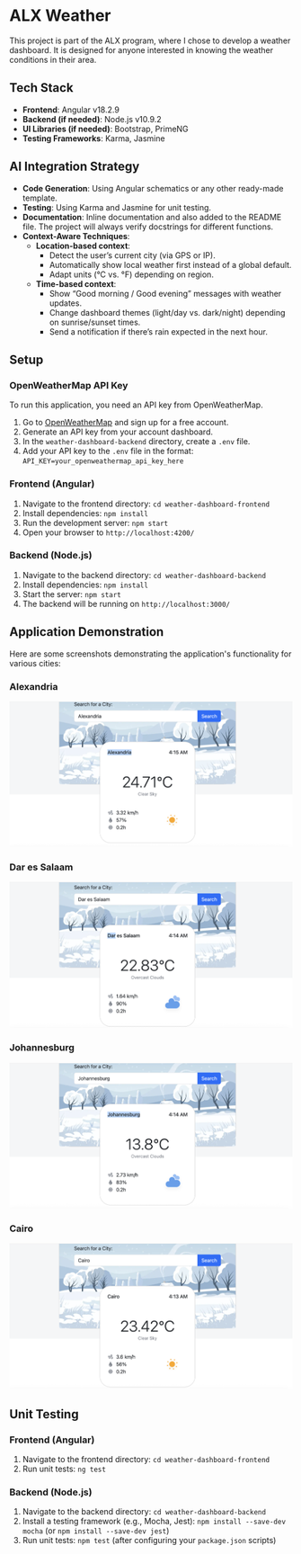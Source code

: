 # ALX Weather

This project is part of the ALX program, where I chose to develop a weather dashboard. It is designed for anyone interested in knowing the weather conditions in their area.

## Tech Stack
- **Frontend**: Angular v18.2.9
- **Backend (if needed)**: Node.js v10.9.2
- **UI Libraries (if needed)**: Bootstrap, PrimeNG
- **Testing Frameworks**: Karma, Jasmine

## AI Integration Strategy
- **Code Generation**: Using Angular schematics or any other ready-made template.
- **Testing**: Using Karma and Jasmine for unit testing.
- **Documentation**: Inline documentation and also added to the README file. The project will always verify docstrings for different functions.
- **Context-Aware Techniques**:
    - **Location-based context**:
        - Detect the user’s current city (via GPS or IP).
        - Automatically show local weather first instead of a global default.
        - Adapt units (°C vs. °F) depending on region.
    - **Time-based context**:
        - Show “Good morning / Good evening” messages with weather updates.
        - Change dashboard themes (light/day vs. dark/night) depending on sunrise/sunset times.
        - Send a notification if there’s rain expected in the next hour.

## Setup

### OpenWeatherMap API Key
To run this application, you need an API key from OpenWeatherMap.
1. Go to [OpenWeatherMap](https://openweathermap.org/api) and sign up for a free account.
2. Generate an API key from your account dashboard.
3. In the `weather-dashboard-backend` directory, create a `.env` file.
4. Add your API key to the `.env` file in the format: `API_KEY=your_openweathermap_api_key_here`

### Frontend (Angular)

1. Navigate to the frontend directory: `cd weather-dashboard-frontend`
2. Install dependencies: `npm install`
3. Run the development server: `npm start`
4. Open your browser to `http://localhost:4200/`

### Backend (Node.js)

1. Navigate to the backend directory: `cd weather-dashboard-backend`
2. Install dependencies: `npm install`
3. Start the server: `npm start`
4. The backend will be running on `http://localhost:3000/`

## Application Demonstration

Here are some screenshots demonstrating the application's functionality for various cities:

### Alexandria
![Alexandria Weather](./weather-dashboard-frontend/public/alex.png)

### Dar es Salaam
![Dar es Salaam Weather](./dar.png)

### Johannesburg
![Johannesburg Weather](./john.png)

### Cairo
![Cairo Weather](./cairo.png)

## Unit Testing

### Frontend (Angular)

1.  Navigate to the frontend directory: `cd weather-dashboard-frontend`
2.  Run unit tests: `ng test`

### Backend (Node.js)

1.  Navigate to the backend directory: `cd weather-dashboard-backend`
2.  Install a testing framework (e.g., Mocha, Jest): `npm install --save-dev mocha` (or `npm install --save-dev jest`)
3.  Run unit tests: `npm test` (after configuring your `package.json` scripts)
